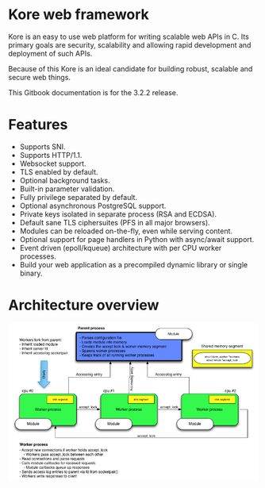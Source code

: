# Kore web framework

Kore is an easy to use web platform for writing scalable web APIs in C.
Its primary goals are security, scalability and allowing rapid development and deployment of such APIs.

Because of this Kore is an ideal candidate for building robust, scalable and secure web things.

This Gitbook documentation is for the 3.2.2 release.

# Features

* Supports SNI.
* Supports HTTP/1.1.
* Websocket support.
* TLS enabled by default.
* Optional background tasks.
* Built-in parameter validation.
* Fully privilege separated by default.
* Optional asynchronous PostgreSQL support.
* Private keys isolated in separate process \(RSA and ECDSA\).
* Default sane TLS ciphersuites \(PFS in all major browsers\).
* Modules can be reloaded on-the-fly, even while serving content.
* Optional support for page handlers in Python with async/await support.
* Event driven \(epoll/kqueue\) architecture with per CPU worker processes.
* Build your web application as a precompiled dynamic library or single binary.

# Architecture overview

![](arch.png)

